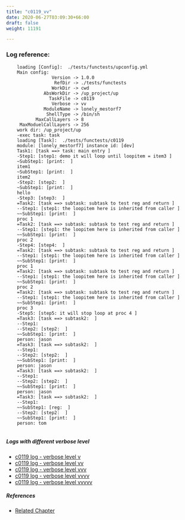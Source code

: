 ```yaml
---
title: "c0119_vv"
date: 2020-06-27T03:09:30+66:00
draft: false
weight: 11191

---
```


### Log reference: <no value>

```
    loading [Config]:  ./tests/functests/upconfig.yml
    Main config:
                 Version -> 1.0.0
                  RefDir -> ./tests/functests
                 WorkDir -> cwd
              AbsWorkDir -> /up_project/up
                TaskFile -> c0119
                 Verbose -> vv
              ModuleName -> lonely_mestorf7
               ShellType -> /bin/sh
           MaxCallLayers -> 8
     MaxModuelCallLayers -> 256
    work dir: /up_project/up
    -exec task: task
    loading [Task]:  ./tests/functests/c0119
    module: [lonely_mestorf7] instance id: [dev]
    Task1: [task ==> task: main entry ]
    -Step1: [step1: demo it will loop until loopitem = item3 ]
    ~SubStep1: [print:  ]
    item1
    ~SubStep1: [print:  ]
    item2
    -Step2: [step2:  ]
    ~SubStep1: [print:  ]
    hello
    -Step3: [step3:  ]
    =Task2: [task ==> subtask: subtask to test reg and return ]
    --Step1: [step1: the loopitem here is inherited from caller ]
    ~~SubStep1: [print:  ]
    proc 1
    =Task2: [task ==> subtask: subtask to test reg and return ]
    --Step1: [step1: the loopitem here is inherited from caller ]
    ~~SubStep1: [print:  ]
    proc 2
    -Step4: [step4:  ]
    =Task2: [task ==> subtask: subtask to test reg and return ]
    --Step1: [step1: the loopitem here is inherited from caller ]
    ~~SubStep1: [print:  ]
    proc 1
    =Task2: [task ==> subtask: subtask to test reg and return ]
    --Step1: [step1: the loopitem here is inherited from caller ]
    ~~SubStep1: [print:  ]
    proc 2
    =Task2: [task ==> subtask: subtask to test reg and return ]
    --Step1: [step1: the loopitem here is inherited from caller ]
    ~~SubStep1: [print:  ]
    proc 3
    -Step5: [step5: it will stop loop at proc 4 ]
    =Task3: [task ==> subtask2:  ]
    --Step1:
    --Step2: [step2:  ]
    ~~SubStep1: [print:  ]
    person: jason
    =Task3: [task ==> subtask2:  ]
    --Step1:
    --Step2: [step2:  ]
    ~~SubStep1: [print:  ]
    person: jason
    =Task3: [task ==> subtask2:  ]
    --Step1:
    --Step2: [step2:  ]
    ~~SubStep1: [print:  ]
    person: jason
    =Task3: [task ==> subtask2:  ]
    --Step1:
    ~~SubStep1: [reg:  ]
    --Step2: [step2:  ]
    ~~SubStep1: [print:  ]
    person: tom
    
```

##### Logs with different verbose level
* [c0119 log - verbose level v](../../logs/c0119_v)
* [c0119 log - verbose level vv](../../logs/c0119_vv)
* [c0119 log - verbose level vvv](../../logs/c0119_vvv)
* [c0119 log - verbose level vvvv](../../logs/c0119_vvvv)
* [c0119 log - verbose level vvvvv](../../logs/c0119_vvvvv)

##### References
* [Related Chapter](../../loop/c0119)

